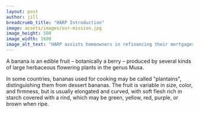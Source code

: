 ```yaml
---
layout: post
author: jill
breadcrumb_title: "HARP Introduction"
image: assets/images/our-mission.jpg
image_height: 500
image_width: 1600
image_alt_text: "HARP assists homeowners in refinancing their mortgages."
---
```

A banana is an edible fruit – botanically a berry – produced by several kinds
of large herbaceous flowering plants in the genus Musa.

In some countries, bananas used for cooking may be called "plantains",
distinguishing them from dessert bananas. The fruit is variable in size, color,
and firmness, but is usually elongated and curved, with soft flesh rich in
starch covered with a rind, which may be green, yellow, red, purple, or brown
when ripe.